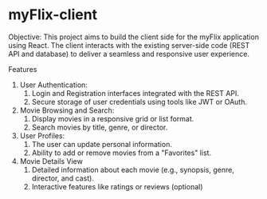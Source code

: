 # myFlix-client

Objective: 
This project aims to build the client side for the myFlix application using React. The client interacts with the existing server-side code (REST API and database) to deliver a seamless and responsive user experience.

Features
1. User Authentication:
    1. Login and Registration interfaces integrated with the REST API.
    2. Secure storage of user credentials using tools like JWT or OAuth.
2. Movie Browsing and Search:
    1. Display movies in a responsive grid or list format.
    2. Search movies by title, genre, or director.
3. User Profiles:
    1. The user can update personal information.
    2. Ability to add or remove movies from a "Favorites" list.
4. Movie Details View
    1. Detailed information about each movie (e.g., synopsis, genre, director, and cast).
    2. Interactive features like ratings or reviews (optional)

